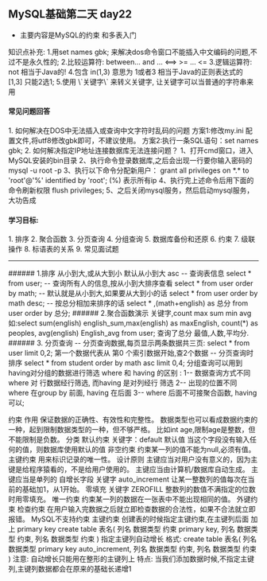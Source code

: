 ## MySQL基础第二天 day22
- 主要内容是MySQL的约束 和多表入门
<p>知识点补充:
    1.用set names gbk; 来解决dos命令窗口不能插入中文编码的问题,不过不是永久性的;
    2.比较运算符: between... and ...  <==>  >= ... <=
    3.逻辑运算符: not 相当于Java的!
    4.包含  in(1,3) 意思为 1或者3 相当于Java的正则表达式的 [1,3] 只能2选1;
    5.使用  \`关键字\`   来转义关键字, 让关键字可以当普通的字符串来用
<p>
<p><h4>常见问题回答</h4>
1. 如何解决在DOS中无法插入或查询中文字符时乱码的问题   
    方案1:修改my.ini 配置文件,将utf8修改gbk即可，不建议使用。
    方案2:执行一条SQL语句：set names gbk;
2. 如何解决指定IP地址连接数据库无法连接问题？
    1、打开cmd窗口，进入MySQL安装的bin目录
    2、执行命令登录数据库,之后会出现一行要你输入密码的 mysql -u root -p
    3、执行以下命令分配新用户：
     grant all privileges on *.* to 'root'@'%' identified by 'root'; 
     (%) 表示所有ip
    4、执行完上述命令后用下面的命令刷新权限
      flush privileges;
    5、之后关闭mysql服务，然后启动mysql服务，大功告成
</p>
<h4>学习目标:</h4>
    1. 排序
    2. 聚合函数
    3. 分页查询
    4. 分组查询
    5. 数据库备份和还原
    6. 约束
    7. 级联操作
    8. 标语表的关系
    9. 常见面试题
<hr>
###### 1.排序 从小到大,或从大到小 默认从小到大 asc
-- 查询表信息
select * from user;
-- 查询所有人的信息,按从小到大排序查看
select * from user order by math;
-- 默认就是从小到大,如果要从大到小的话
select  * from user order by math desc;
-- 按总分相加来排序的话
select * ,(math+english) as 总分 from user order by 总分;
###### 2.聚合函数演示
关键字,count max sum min avg 
如:select sum(english) english_sum,max(english) as maxEnglish, count(*) as peoples, avg(english) English_avg from user;
 查询了总分 最值,人数,平均分.
###### 3. 分页查询
-- 分页查询数据,每页显示两条数据共三页:
select * from user limit 0,2; 
第一个数据代表从 第0 个索引数据开始,查2个数据
-- 分页查询时排序
select * from student order by math asc limit 0,4;
分组查询可以用到having对分组的数据进行筛选
where 和 having 的区别 :
1-- 数据查询方式不同where 对 行数据经行筛选, 而having 是对列经行 筛选
2-- 出现的位置不同 where 在group by 前面, having 在后面
3-- where 后面不可接聚合函数, having 可以;

约束
    作用
        保证数据的正确性、有效性和完整性。
        数据类型也可以看成数据约束的一种，起到限制数据类型的一种，但不够严格。
            比如int age,限制age是整数，但不能限制是负数。
    分类
        默认约束
            关键字：default 默认值
            当这个字段没有输入任何的值，则数据库使用默认的值
        非空约束
            约束某一列的值不能为null,必须有值。
        主键约束
            用来标识记录的唯一性。
            设计原则
                主键应当对用户没有意义的，因为主键是给程序猿看的，不是给用户使用的。
                主键应当由计算机/数据库自动生成。
                主键应当是单列的
            自增长字段
                关键字
                    auto_increment
                让某一整数列的值每次在当前的基础加1，从1开始。
            零填充
                关键字
                    ZEROFILL
                整数列的数值不满指定的位数时用零填充。
        唯一约束
            约束某一列的数据在一张表中不能出现相同的值。
        外键约束
        检查约束
            在用户输入完数据之后就立即检查数据的合法性，如果不合法就立即报错。
            MySQL不支持约束
    主键约束
        创建表的时候指定主键约束,在主键列后面 加上 primary key 
            create table 表名(
        列名 数据类型 约束 primary key,
        列名 数据类型 约束,
        列名 数据类型 约束
        )
        指定主键列自动增长
            格式:
                create table 表名(
        列名 数据类型  primary key  auto_increment,
        列名 数据类型 约束,
        列名 数据类型 约束
        )
            注意: 自动增长只能用在整形的主键列上
            特点: 当我们添加数据时候,不指定主键列,主键列数据都会在原来的基础长递增1





